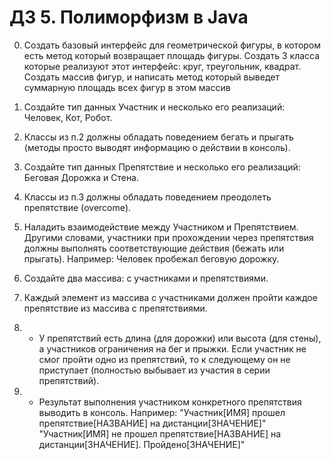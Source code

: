 # ДЗ 5. Полиморфизм в Java

0. Создать базовый интерфейс для геометрической фигуры, в котором есть метод который возвращает площадь фигуры.
   Создать 3 класса которые реализуют этот интерфейс: круг, треугольник, квадрат.
   Создать массив фигур, и написать метод который выведет суммарную площадь всех фигур в этом массив


1. Создайте тип данных Участник и несколько его реализаций: Человек, Кот, Робот.


2. Классы из п.2 должны обладать поведением бегать и прыгать (методы просто выводят информацию о действии в консоль).


3. Создайте тип данных Препятствие и несколько его реализаций: Беговая Дорожка и Стена.


4. Классы из п.3 должны обладать поведением преодолеть препятствие (overcome).


5. Наладить взаимодействие между Участником и Препятствием. 
   Другими словами, участники при прохождении через препятствия должны выполнять соответствующие действия (бежать или прыгать).
   Например: Человек пробежал беговую дорожку.


6. Создайте два массива: с участниками и препятствиями. 


7. Каждый элемент из массива с участниками должен пройти каждое препятствие из массива с препятствиями.


8. * У препятствий есть длина (для дорожки) или высота (для стены), а участников ограничения на бег и прыжки. 
   Если участник не смог пройти одно из препятствий, то к следующему он не приступает (полностью выбывает из участия в серии препятствий). 


9. * Результат выполнения участником конкретного препятствия выводить в консоль. Например: "Участник[ИМЯ] прошел препятствие[НАЗВАНИЕ] на дистанции[ЗНАЧЕНИЕ]"
   "Участник[ИМЯ] не прошел препятствие[НАЗВАНИЕ] на дистанции[ЗНАЧЕНИЕ]. Пройдено[ЗНАЧЕНИЕ]"
